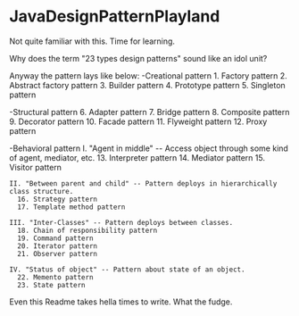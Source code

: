 # JavaDesignPatternPlayland
Not quite familiar with this. Time for learning.

Why does the term "23 types design patterns" sound like an idol unit?

Anyway the pattern lays like below:
  -Creational pattern
    1. Factory pattern
    2. Abstract factory pattern
    3. Builder pattern
    4. Prototype pattern
    5. Singleton pattern
  
  -Structural pattern
    6. Adapter pattern
    7. Bridge pattern
    8. Composite pattern
    9. Decorator pattern
    10. Facade pattern
    11. Flyweight pattern
    12. Proxy pattern
  
  -Behavioral pattern
    I. "Agent in middle" -- Access object through some kind of agent, mediator, etc.
      13. Interpreter pattern
      14. Mediator pattern
      15. Visitor pattern
      
    II. "Between parent and child" -- Pattern deploys in hierarchically class structure.
      16. Strategy pattern
      17. Template method pattern
    
    III. "Inter-Classes" -- Pattern deploys between classes.
      18. Chain of responsibility pattern
      19. Command pattern
      20. Iterator pattern
      21. Observer pattern
    
    IV. "Status of object" -- Pattern about state of an object.
      22. Memento pattern
      23. State pattern
      
Even this Readme takes hella times to write. What the fudge.
